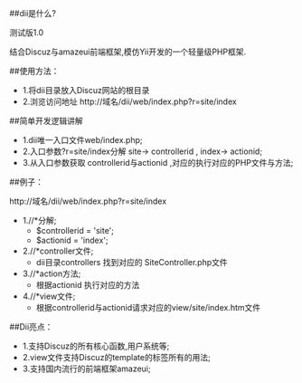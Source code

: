 ##dii是什么?

测试版1.0

结合Discuz与amazeui前端框架,模仿Yii开发的一个轻量级PHP框架.

##使用方法：
* 1.将dii目录放入Discuz网站的根目录
* 2.浏览访问地址  http://域名/dii/web/index.php?r=site/index

##简单开发逻辑讲解
* 1.dii唯一入口文件web/index.php;
* 2.入口参数?r=site/index分解 site-> controllerid , index-> actionid;
* 3.从入口参数获取 controllerid与actionid ,对应的执行对应的PHP文件与方法;

##例子：

http://域名/dii/web/index.php?r=site/index

* 1.//*分解;
  * $controllerid = 'site';
  * $actionid = 'index';
* 2.//*controller文件;
  * dii目录controllers 找到对应的 SiteController.php文件
* 3.//*action方法;
  * 根据actionid 执行对应的方法
* 4.//*view文件;
  * 根据controllerid与actionid请求对应的view/site/index.htm文件
  
##Dii亮点：
* 1.支持Discuz的所有核心函数,用户系统等;
* 2.view文件支持Discuz的template的标签所有的用法;
* 3.支持国内流行的前端框架amazeui;